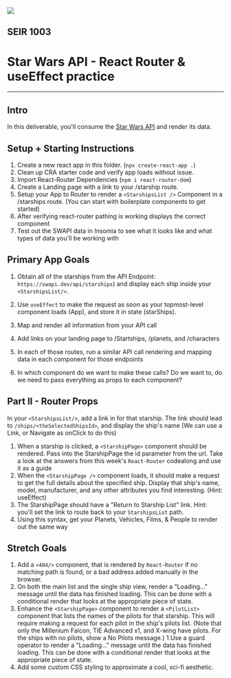 <img src="https://i.imgur.com/go18uJE.jpg">

## SEIR 1003

# Star Wars API - React Router & useEffect practice

---

## Intro
In this deliverable, you'll consume the [Star Wars API](https://swapi.dev/api/starships) and render its data. 

## Setup + Starting Instructions 

1. Create a new react app in this folder. (`npx create-react-app .`)
2. Clean up CRA starter code and verify app loads without issue.
3. Import React-Router Dependencies (`npm i react-router-dom`)
4. Create a Landing page with a link to your /starship route.
5. Setup your App to Router to render a `<StarshipsList />` Component in a /starships route.  (You can start with boilerplate components to get started)
6. After verifying react-router pathing is working displays the correct component
7. Test out the SWAPI data in Insomia to see what it looks like and what types of data you'll be working with

## Primary App Goals
1. Obtain all of the starships from the API Endpoint: `https://swapi.dev/api/starships`) and display each ship inside your `<StarshipsList/>`. 
1. Use `useEffect` to make the request as soon as your topmost-level component loads (App), and store it in state (starShips).
1. Map and render all information from your API call

1. Add links on your landing page to /Startships, /planets, and /characters
1. In each of those routes, run a similar API call rendering and mapping data in each component for those endpoints
1. In which component do we want to make these calls? Do we want to, do we need to pass everything as props to each component?


## Part II - Router Props

In your `<StarshipsList/>`, add a link in for that starship. The link should lead to `/ships/<theSelectedShipsId>`, and display the ship's name (We can use a Link, or Navigate as onClick to do this)
1. When a starship is clicked, a `<StarshipPage>` component should be rendered. Pass into the StarshipPage the id parameter from the url. Take a look at the answers from this week's `React-Router` codealong and use it as a guide 
1. When the `<StarshipPage />` component loads, it should make a request to get the full details about the specified ship. Display that ship's name, model, manufacturer, and any other attributes you find interesting. (Hint: useEffect)
1. The StarshipPage should have a "Return to Starship List" link. Hint: you'll set the link to route back to your `StarshipsList` path. 
1. Using this syntax, get your Planets, Vehicles, Films, & People to render out the same way




## Stretch Goals
1. Add a `<404/>` component, that is rendered by `React-Router` if no matching path is found, or a bad address added manually in the browser.
1. On both the main list and the single ship view, render a "Loading..." message until the data has finished loading. This can be done with a conditional render that looks at the appropriate piece of state.
1. Enhance the `<StarshipPage>` component to render a `<PilotList>` component that lists the names of the pilots for that starship. This will require making a request for each pilot in the ship's pilots list. (Note that only the Millenium Falcon, TIE Advanced x1, and X-wing have pilots. For the ships with no pilots, show a No Pilots message.)
1.Use a guard operator to render a "Loading..." message until the data has finished loading. This can be done with a conditional render that looks at the appropriate piece of state.
1. Add some custom CSS styling to approximate a cool, sci-fi aesthetic. 


